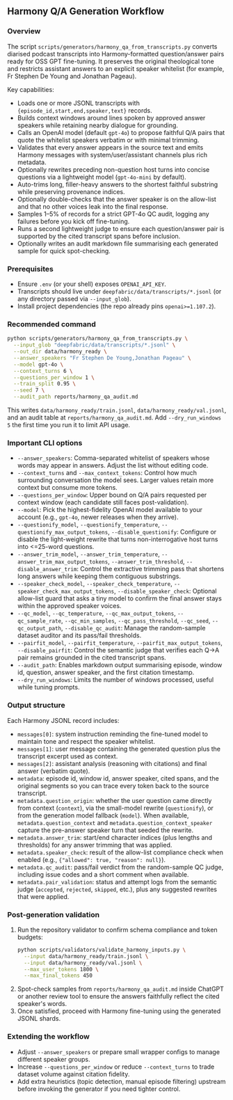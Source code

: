 ## Harmony Q/A Generation Workflow

### Overview

The script `scripts/generators/harmony_qa_from_transcripts.py` converts diarised podcast transcripts into Harmony-formatted question/answer pairs ready for OSS GPT fine-tuning. It preserves the original theological tone and restricts assistant answers to an explicit speaker whitelist (for example, Fr Stephen De Young and Jonathan Pageau).

Key capabilities:
- Loads one or more JSONL transcripts with `{episode_id,start,end,speaker,text}` records.
- Builds context windows around lines spoken by approved answer speakers while retaining nearby dialogue for grounding.
- Calls an OpenAI model (default `gpt-4o`) to propose faithful Q/A pairs that quote the whitelist speakers verbatim or with minimal trimming.
- Validates that every answer appears in the source text and emits Harmony messages with system/user/assistant channels plus rich metadata.
- Optionally rewrites preceding non-question host turns into concise questions via a lightweight model (`gpt-4o-mini` by default).
- Auto-trims long, filler-heavy answers to the shortest faithful substring while preserving provenance indices.
- Optionally double-checks that the answer speaker is on the allow-list and that no other voices leak into the final response.
- Samples 1–5% of records for a strict GPT-4o QC audit, logging any failures before you kick off fine-tuning.
- Runs a second lightweight judge to ensure each question/answer pair is supported by the cited transcript spans before inclusion.
- Optionally writes an audit markdown file summarising each generated sample for quick spot-checking.

### Prerequisites

- Ensure `.env` (or your shell) exposes `OPENAI_API_KEY`.
- Transcripts should live under `deepfabric/data/transcripts/*.jsonl` (or any directory passed via `--input_glob`).
- Install project dependencies (the repo already pins `openai>=1.107.2`).

### Recommended command

```bash
python scripts/generators/harmony_qa_from_transcripts.py \
  --input_glob "deepfabric/data/transcripts/*.jsonl" \
  --out_dir data/harmony_ready \
  --answer_speakers "Fr Stephen De Young,Jonathan Pageau" \
  --model gpt-4o \
  --context_turns 6 \
  --questions_per_window 1 \
  --train_split 0.95 \
  --seed 7 \
  --audit_path reports/harmony_qa_audit.md
```

This writes `data/harmony_ready/train.jsonl`, `data/harmony_ready/val.jsonl`, and an audit table at `reports/harmony_qa_audit.md`. Add `--dry_run_windows 5` the first time you run it to limit API usage.

### Important CLI options

- `--answer_speakers`: Comma-separated whitelist of speakers whose words may appear in answers. Adjust the list without editing code.
- `--context_turns` and `--max_context_tokens`: Control how much surrounding conversation the model sees. Larger values retain more context but consume more tokens.
- `--questions_per_window`: Upper bound on Q/A pairs requested per context window (each candidate still faces post-validation).
- `--model`: Pick the highest-fidelity OpenAI model available to your account (e.g., `gpt-4o`, newer releases when they arrive).
- `--questionify_model`, `--questionify_temperature`, `--questionify_max_output_tokens`, `--disable_questionify`: Configure or disable the light-weight rewrite that turns non-interrogative host turns into <=25-word questions.
- `--answer_trim_model`, `--answer_trim_temperature`, `--answer_trim_max_output_tokens`, `--answer_trim_threshold`, `--disable_answer_trim`: Control the extractive trimming pass that shortens long answers while keeping them contiguous substrings.
- `--speaker_check_model`, `--speaker_check_temperature`, `--speaker_check_max_output_tokens`, `--disable_speaker_check`: Optional allow-list guard that asks a tiny model to confirm the final answer stays within the approved speaker voices.
- `--qc_model`, `--qc_temperature`, `--qc_max_output_tokens`, `--qc_sample_rate`, `--qc_min_samples`, `--qc_pass_threshold`, `--qc_seed`, `--qc_output_path`, `--disable_qc_audit`: Manage the random-sample dataset auditor and its pass/fail thresholds.
- `--pairfit_model`, `--pairfit_temperature`, `--pairfit_max_output_tokens`, `--disable_pairfit`: Control the semantic judge that verifies each Q→A pair remains grounded in the cited transcript spans.
- `--audit_path`: Enables markdown output summarising episode, window id, question, answer speaker, and the first citation timestamp.
- `--dry_run_windows`: Limits the number of windows processed, useful while tuning prompts.

### Output structure

Each Harmony JSONL record includes:
- `messages[0]`: system instruction reminding the fine-tuned model to maintain tone and respect the speaker whitelist.
- `messages[1]`: user message containing the generated question plus the transcript excerpt used as context.
- `messages[2]`: assistant analysis (reasoning with citations) and final answer (verbatim quote).
- `metadata`: episode id, window id, answer speaker, cited spans, and the original segments so you can trace every token back to the source transcript.
- `metadata.question_origin`: whether the user question came directly from context (`context`), via the small-model rewrite (`questionify`), or from the generation model fallback (`model`). When available, `metadata.question_context` and `metadata.question_context_speaker` capture the pre-answer speaker turn that seeded the rewrite.
- `metadata.answer_trim`: start/end character indices (plus lengths and thresholds) for any answer trimming that was applied.
- `metadata.speaker_check`: result of the allow-list compliance check when enabled (e.g., `{"allowed": true, "reason": null}`).
- `metadata.qc_audit`: pass/fail verdict from the random-sample QC judge, including issue codes and a short comment when available.
- `metadata.pair_validation`: status and attempt logs from the semantic judge (`accepted`, `rejected`, `skipped`, etc.), plus any suggested rewrites that were applied.

### Post-generation validation

1. Run the repository validator to confirm schema compliance and token budgets:
   ```bash
   python scripts/validators/validate_harmony_inputs.py \
     --input data/harmony_ready/train.jsonl \
     --input data/harmony_ready/val.jsonl \
     --max_user_tokens 1800 \
     --max_final_tokens 450
   ```
2. Spot-check samples from `reports/harmony_qa_audit.md` inside ChatGPT or another review tool to ensure the answers faithfully reflect the cited speaker's words.
3. Once satisfied, proceed with Harmony fine-tuning using the generated JSONL shards.

### Extending the workflow

- Adjust `--answer_speakers` or prepare small wrapper configs to manage different speaker groups.
- Increase `--questions_per_window` or reduce `--context_turns` to trade dataset volume against citation fidelity.
- Add extra heuristics (topic detection, manual episode filtering) upstream before invoking the generator if you need tighter control.
